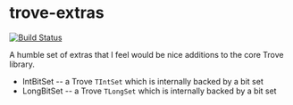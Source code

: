 # trove-extras

[![Build Status](https://travis-ci.org/tdcmeehan/trove-extras.svg?branch=master)](https://travis-ci.org/tdcmeehan/trove-extras)

A humble set of extras that I feel would be nice additions to the core Trove library.

* IntBitSet -- a Trove `TIntSet` which is internally backed by a bit set
* LongBitSet -- a Trove `TLongSet` which is internally backed by a bit set